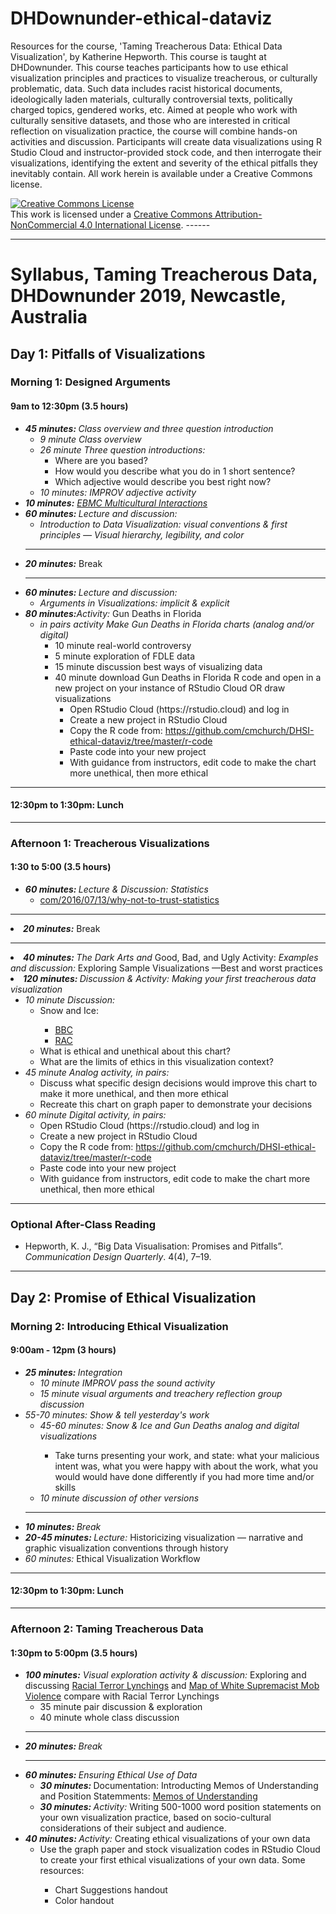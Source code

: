 # DHDownunder-ethical-dataviz 
<p>Resources for the course, 'Taming Treacherous Data: Ethical Data Visualization', by Katherine Hepworth. This course is taught at DHDownunder. This course teaches participants how to use ethical visualization principles and practices to visualize treacherous, or culturally problematic, data. Such data includes racist historical documents, ideologically laden materials, culturally controversial texts, politically charged topics, gendered works, etc. Aimed at people who work with culturally sensitive datasets, and those who are interested in critical reflection on visualization practice, the course will combine hands-on activities and discussion. Participants will create data visualizations using R Studio Cloud and instructor-provided stock code, and then interrogate their visualizations, identifying the extent and severity of the ethical pitfalls they inevitably contain. All work herein is available under a Creative Commons license.</p>

<a rel="license" href="http://creativecommons.org/licenses/by-nc/4.0/"><img alt="Creative Commons License" style="border-width:0" src="https://i.creativecommons.org/l/by-nc/4.0/88x31.png" /></a>
<br />This work is licensed under a <a rel="license" href="http://creativecommons.org/licenses/by-nc/4.0/">Creative Commons Attribution-NonCommercial 4.0 International License</a>. ------
<hr>
<h1>Syllabus, Taming Treacherous Data, DHDownunder 2019, Newcastle, Australia</h1>
<h2>Day 1: Pitfalls of Visualizations</h2>
<h3>Morning 1: Designed Arguments</h3>
<h4>9am to 12:30pm (3.5 hours)</h4>
<ul>
    <li><strong><em>45 minutes: </em></strong><em>Class overview and three question introduction </em>
        <ul>
            <li><em>9 minute Class overview</em></li>
            <li><em>26 minute Three question introductions:</em>
                <ul>
                    <li>Where are you based?</li>
                    <li>How would you describe what you do in 1 short sentence?</li>
                    <li>Which adjective would describe you best right now?</li>
                </ul>
            </li>
            <li><em>10 minutes: IMPROV adjective activity</em></li>
        </ul>
    </li>
    <li><strong><em>10 minutes:</em></strong> <a href="http://www.emergingsf.org/wp-content/uploads/2017/08/EBMC_AgreemntsMulticulturalInteractions15.09.13-copy.pdf"><em>EBMC Multicultural Interactions</em></a></li>
    <li><strong><em>60 minutes: </em></strong><em>Lecture and discussion:</em>
        <ul>
            <li><em>Introduction to Data Visualization: visual conventions &amp; first principles &mdash; Visual hierarchy, legibility, and color</em></li>
        </ul>
    </li>
    <hr>
    <li><strong><em>20 minutes:</em></strong> Break</li>
    <hr>
    <li><strong><em>60 minutes: </em></strong><em>Lecture and discussion:</em>
        <ul>
            <li><em>Arguments in Visualizations: implicit &amp; explicit</em></li>
        </ul>
    </li>
    <li><strong><em>80 minutes:</em></strong><em>Activity:</em> Gun Deaths in Florida
        <ul>
            <li><em>in pairs activity Make Gun Deaths in Florida charts (analog and/or digital)</em>
                <ul>
                    <li>10 minute real-world controversy</li>
                    <li>5 minute exploration of FDLE data</li>
                    <li>15 minute discussion best ways of visualizing data</li>
                    <li>40 minute download Gun Deaths in Florida R code and open in a new project on your instance of RStudio Cloud OR draw visualizations
                        <ul>
                            <li>Open RStudio Cloud (https://rstudio.cloud) and log in</li>
                            <li>Create a new project in RStudio Cloud</li>
                            <li>Copy the R code from: <a href="https://github.com/cmchurch/DHSI-ethical-dataviz/tree/master/r-code">https://github.com/cmchurch/DHSI-ethical-dataviz/tree/master/r-code</a></li>
                            <li>Paste code into your new project</li>
                            <li>With guidance from instructors, edit code to make the chart more unethical, then more ethical</li>
                        </ul>
                    </li>
                </ul>
            </li>
        </ul>
     </ul>
     <hr>
     <h4>12:30pm to 1:30pm: Lunch</h4>
     <hr>
     <h3>Afternoon 1: Treacherous Visualizations</h3>
     <h4>1:30 to 5:00 (3.5 hours)</h4>
     <ul>
       <li><strong><em>60 minutes: </em></strong><em>Lecture &amp; Discussion: Statistics</em>
          <ul>
                    <li><a href="https://mathwithbaddrawings.com/2016/07/13/why-not-to-trust-statistics/">com/2016/07/13/why-not-to-trust-statistics</a></li>
          </ul>
       </li>
        </ul>
            <hr>
      <li><strong><em>20 minutes:</em></strong> Break</li>
            <hr>
      <li><strong><em>40 minutes: </em></strong><em>The Dark Arts and </em>Good, Bad, and Ugly Activity: <em>Examples and discussion: </em>Exploring Sample Visualizations &mdash;Best and worst practices</li>
            <li><strong><em>120 minutes: </em></strong><em>Discussion &amp; Activity: Making your first treacherous data visualization</em>
                <ul>
                    <li><em>10 minute Discussion: </em>
                        <ul>
                            <li>Snow and Ice: </li>
                            <ul>
                                <li><a href="https://github.com/cmchurch/DHSI-ethical-dataviz/blob/master/images/snow-ice_BBC.jpg">BBC</a></li>
                                <li><a href="https://www.rac.co.uk/drive/advice/learning-to-drive/stopping-distances/">RAC</a></li>
                            </ul>
                            <li>What is ethical and unethical about this chart?</li>
                            <li>What are the limits of ethics in this visualization context?</li>
                        </ul>
                    </li>
                    <li><em>45 minute Analog activity, in pairs: </em>
                        <ul>
                            <li>Discuss what specific design decisions would improve this chart to make it more unethical, and then more ethical</li>
                            <li>Recreate this chart on graph paper to demonstrate your decisions</li>
                        </ul>
                    </li>
                    <li><em>60 minute Digital activity, in pairs:</em>
                        <ul>
                            <li>Open RStudio Cloud (https://rstudio.cloud) and log in</li>
                            <li>Create a new project in RStudio Cloud</li>
                            <li>Copy the R code from: <a href="https://github.com/cmchurch/DHSI-ethical-dataviz/tree/master/r-code">https://github.com/cmchurch/DHSI-ethical-dataviz/tree/master/r-code</a></li>
                            <li>Paste code into your new project</li>
                            <li>With guidance from instructors, edit code to make the chart more unethical, then more ethical</li>
                        </ul>
                    </li>
                </ul>
            </li>
        </ul>
        <hr>
        <h3>Optional After-Class Reading</h3>
        <ul>
            <li>Hepworth, K. J., &ldquo;Big Data Visualisation: Promises and Pitfalls&rdquo;. <em>Communication Design Quarterly</em>. 4(4), 7&ndash;19.</li>
        </ul>
        <hr>
        <h2>Day 2: Promise of Ethical Visualization</h2>
        <h3>Morning 2: Introducing Ethical Visualization</h3>
        <h4>9:00am - 12pm (3 hours)</h4>
        <ul>
            <li><strong><em>25 minutes: </em></strong><em>Integration</em>
                <ul>
                    <li><em>10 minute IMPROV pass the sound activity</em></li>
                    <li><em>15 minute visual arguments and treachery reflection group discussion</em></li>
                </ul>
            </li>
            <li><em>55-70 minutes: Show &amp; tell yesterday's work </em>
                <ul>
                    <li><em>45-60 minutes: Snow &amp; Ice and Gun Deaths analog and digital visualizations</em></li>
                    <ul>
                        <li>Take turns presenting your work, and state: what your malicious intent was, what you were happy with about the work, what you would would have done differently if you had more time and/or skills</li>
                    </ul>
                    <li><em>10 minute discussion of other versions</em></li>
                </ul>
            </li>
            <hr>
            <li><strong><em>10 minutes: </em></strong><em>Break</em></li>
            <li><strong><em>20-45 minutes: </em></strong><em>Lecture: </em>Historicizing visualization &mdash; narrative and graphic visualization conventions through history</li>
            <li><em>60 minutes:</em> Ethical Visualization Workflow</li>
        </ul>
        <hr>
        <h4>12:30pm to 1:30pm: Lunch</h4>
        <hr>
        <h3>Afternoon 2: Taming Treacherous Data</h3>
        <h4>1:30pm to 5:00pm (3.5 hours)</h4>
        <ul>
            <li><strong><em>100 minutes:</em></strong><em> Visual exploration activity &amp; discussion:</em> Exploring and discussing <a href="https://lynchinginamerica.eji.org/explore">Racial Terror Lynchings</a> and <a href="http://www.monroeworktoday.org/explore/">Map of White Supremacist Mob Violence</a> compare with Racial Terror Lynchings
                <ul>
                    <li>35 minute pair discussion & exploration</li>
                    <li>40 minute whole class discussion</li>
                </ul>
            </li>
            <hr>
            <li><strong><em>20 minutes: </em></strong><em>Break</em></li>
            <hr>
            <li><strong><em>60 minutes: </em></strong><em>Ensuring Ethical Use of Data</em>
                <ul>
                    <li><strong><em>30 minutes: </em></strong>Documentation: Introducting Memos of Understanding and Position Statemments: <a href="http://www.monroeworktoday.org/extras/files/MOU.pdf">Memos of Understanding</a></li>
                    <li><strong><em>30 minutes: </em></strong><em>Activity: </em>Writing 500-1000 word position statements on your own visualization practice, based on socio-cultural considerations of their subject and audience.</li>
                </ul>
            </li>
            <li><strong><em>40 minutes: </em></strong><em>Activity:</em> Creating ethical visualizations of your own data
                <ul>
                    <li>Use the graph paper and stock visualization codes in RStudio Cloud to create your first ethical visualizations of your own data. Some resources:</li>
                    <ul>
                        <li>Chart Suggestions handout</li>
                        <li>Color handout</li>
                    </ul>
                </ul>
            </li>
        </ul>

